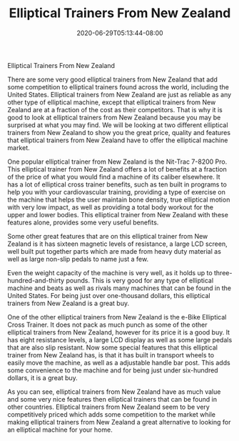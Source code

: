 ﻿---
title: "Elliptical Trainers From New Zealand"
date: 2020-06-29T05:13:44-08:00
description: "elliptical trainers Tips for Web Success"
featured_image: "/images/elliptical trainers.jpg"
tags: ["elliptical trainers"]
---

Elliptical Trainers From New Zealand

There are some very good elliptical trainers from New Zealand that add some competition to elliptical trainers found across the world, including the United States. Elliptical trainers from New Zealand are just as reliable as any other type of elliptical machine, except that elliptical trainers from New Zealand are at a fraction of the cost as their competitors. That is why it is good to look at elliptical trainers from New Zealand because you may be surprised at what you may find. We will be looking at two different elliptical trainers from New Zealand to show you the great price, quality and features that elliptical trainers from New Zealand have to offer the elliptical machine market. 
	
One popular elliptical trainer from New Zealand is the Nit-Trac 7-8200 Pro. This elliptical trainer from New Zealand offers a lot of benefits at a fraction of the price of what you would find a machine of its caliber elsewhere. It has a lot of elliptical cross trainer benefits, such as ten built in programs to help you with your cardiovascular training, providing a type of exercise on the machine that helps the user maintain bone density, true elliptical motion with very low impact, as well as providing a total body workout for the upper and lower bodies. This elliptical trainer from New Zealand with these features alone, provides some very useful benefits. 
	
Some other great features that are on this elliptical trainer from New Zealand is it has sixteen magnetic levels of resistance, a large LCD screen, well built put together parts which are made from heavy duty material as well as large non-slip pedals to name just a few. 
	
Even the weight capacity of the machine is very well, as it holds up to three-hundred-and-thirty pounds. This is very good for any type of elliptical machine and beats as well as rivals many machines that can be found in the United States. For being just over one-thousand dollars, this elliptical trainers from New Zealand is a great buy. 
	
One of the other elliptical trainers from New Zealand is the e-Bike Elliptical Cross Trainer. It does not pack as much punch as some of the other elliptical trainers from New Zealand, however for its price it is a good buy. It has eight resistance levels, a large LCD display as well as some large pedals that are also slip resistant. Now some special features that this elliptical trainer from New Zealand has, is that it has built in transport wheels to easily move the machine, as well as a adjustable handle bar post.  This adds some convenience to the machine and for being just under six-hundred dollars, it is  a great buy. 
	
As you can see, elliptical trainers from New Zealand have as much value and some very nice features then elliptical trainers that can be found in other countries. Elliptical trainers from New Zealand seem to be very competitively priced which adds some competition to the market while making elliptical trainers from New Zealand a great alternative to looking for an elliptical machine for your home. 

